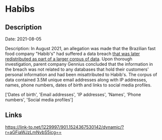 # Habibs

## Description

Date: 2021-08-05

Description:
In August 2021, an allegation was made that the Brazilian fast food company &quot;Habib's&quot; had suffered a data breach <a href="https://cybernews.com/security/billions-passwords-credentials-leaked-mother-of-all-breaches/" target="_blank" rel="noopener">that was later redistributed as part of a larger corpus of data</a>. Upon thorough investigation, parent company Gennius concluded that the information in the breach was not related to any databases that hold their customers' personal information and had been misattributed to Habib's. The corpus of data contained 3.5M unique email addresses along with IP addresses, names, phone numbers, dates of birth and links to social media profiles.


['Dates of birth', 'Email addresses', 'IP addresses', 'Names', 'Phone numbers', 'Social media profiles']

## Links

https://link-to.net/1229997/901.1524367530142/dynamic/?r=aGFiaWJzLmNvbS5icg==